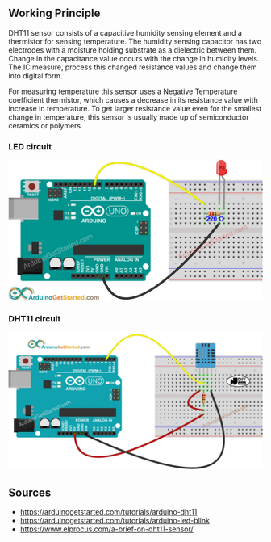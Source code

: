 ## Working Principle

DHT11 sensor consists of a capacitive humidity sensing element and a thermistor for sensing temperature.
The humidity sensing capacitor has two electrodes with a moisture holding substrate as a dielectric between them.
Change in the capacitance value occurs with the change in humidity levels. The IC measure, process this changed
resistance values and change them into digital form.

For measuring temperature this sensor uses a Negative Temperature coefficient thermistor, which causes a decrease
in its resistance value with increase in temperature. To get larger resistance value even for the smallest change
in temperature, this sensor is usually made up of semiconductor ceramics or polymers.

### LED circuit
![led](arduino-led-wiring-diagram.jpg)

### DHT11 circuit
![dht11](arduino-dht11-sensor-wiring-diagram.jpg)

Sources
--------
- https://arduinogetstarted.com/tutorials/arduino-dht11
- https://arduinogetstarted.com/tutorials/arduino-led-blink
- https://www.elprocus.com/a-brief-on-dht11-sensor/